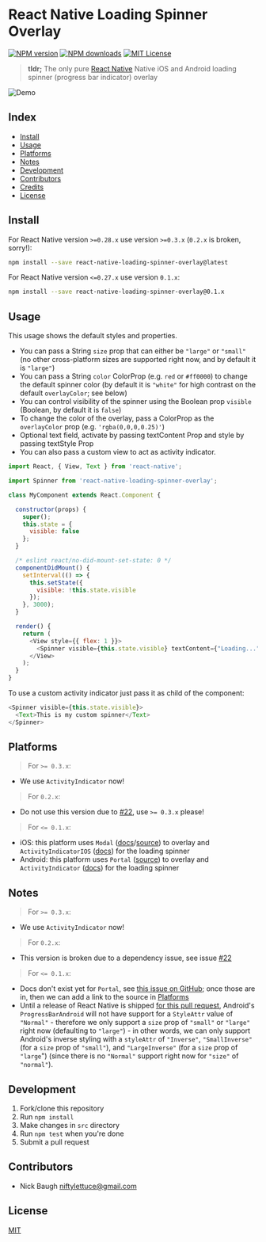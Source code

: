
# React Native Loading Spinner Overlay

[![NPM version][npm-image]][npm-url]
[![NPM downloads][npm-downloads]][npm-url]
[![MIT License][license-image]][license-url]

> **tldr;** The only pure [React Native][react-native] Native iOS and Android loading spinner (progress bar indicator) overlay

![Demo][demo]


## Index

* [Install](#install)
* [Usage](#usage)
* [Platforms](#platforms)
* [Notes](#notes)
* [Development](#development)
* [Contributors](#contributors)
* [Credits](#credits)
* [License](#license)


## Install

For React Native version `>=0.28.x` use version `>=0.3.x` (`0.2.x` is broken, sorry!):

```bash
npm install --save react-native-loading-spinner-overlay@latest
```

For React Native version `<=0.27.x` use version `0.1.x`:

```bash
npm install --save react-native-loading-spinner-overlay@0.1.x
```


## Usage

This usage shows the default styles and properties.

* You can pass a String `size` prop that can either be `"large"` or `"small"` (no other cross-platform sizes are supported right now, and by default it is `"large"`)
* You can pass a String `color` ColorProp (e.g. `red` or `#ff0000`) to change the default spinner color (by default it is `"white"` for high contrast on the default `overlayColor`; see below)
* You can control visibility of the spinner using the Boolean prop `visible` (Boolean, by default it is `false`)
* To change the color of the overlay, pass a ColorProp as the `overlayColor` prop (e.g. `'rgba(0,0,0,0.25)'`)
* Optional text field, activate by passing textContent Prop and style by passing textStyle Prop
* You can also pass a custom view to act as activity indicator.

```js
import React, { View, Text } from 'react-native';

import Spinner from 'react-native-loading-spinner-overlay';

class MyComponent extends React.Component {

  constructor(props) {
    super();
    this.state = {
      visible: false
    };
  }

  /* eslint react/no-did-mount-set-state: 0 */
  componentDidMount() {
    setInterval(() => {
      this.setState({
        visible: !this.state.visible
      });
    }, 3000);
  }

  render() {
    return (
      <View style={{ flex: 1 }}>
        <Spinner visible={this.state.visible} textContent={"Loading..."} textStyle={{color: '#FFF'}} />
      </View>
    );
  }
}
```

To use a custom activity indicator just pass it as child of the component:

```js
<Spinner visible={this.state.visible}>
  <Text>This is my custom spinner</Text>
</Spinner>
```

## Platforms

> For `>= 0.3.x`:

* We use `ActivityIndicator` now!

> For `0.2.x`:

* Do not use this version due to [#22][issue-22], use `>= 0.3.x` please!

> For `<= 0.1.x`:

* iOS: this platform uses `Modal` ([docs][modal-docs]/[source][modal-source]) to overlay and `ActivityIndicatorIOS` ([docs][activity-indicator-docs]) for the loading spinner
* Android: this platform uses `Portal` ([source][portal-source]) to overlay and `ActivityIndicator` ([docs][progress-bar-docs]) for the loading spinner


## Notes

> For `>= 0.3.x`:

* We use `ActivityIndicator` now!

> For `0.2.x`:

* This version is broken due to a dependency issue, see issue [#22][issue-22]

> For `<= 0.1.x`:

* Docs don't exist yet for `Portal`, see [this issue on GitHub][portal-docs-issue]; once those are in, then we can add a link to the source in [Platforms](#platforms)
* Until a release of React Native is shipped [for this pull request][style-attr-issue], Android's `ProgressBarAndroid` will not have support for a `StyleAttr` value of `"Normal"` - therefore we only support a `size` prop of `"small"` or `"large"` right now (defaulting to `"large"`) - in other words, we can only support Android's inverse styling with a `styleAttr` of `"Inverse"`, `"SmallInverse"` (for a `size` prop of `"small"`), and `"LargeInverse"` (for a `size` prop of `"large`") (since there is no `"Normal"` support right now for `"size"` of `"normal"`).


## Development

1. Fork/clone this repository
2. Run `npm install`
4. Make changes in `src` directory
6. Run `npm test` when you're done
7. Submit a pull request


## Contributors

* Nick Baugh <niftylettuce@gmail.com>


## License

[MIT][license-url]


[license-image]: http://img.shields.io/badge/license-MIT-blue.svg?style=flat
[license-url]: LICENSE
[react-native]: https://facebook.github.io/react-native
[npm-image]: http://img.shields.io/npm/v/react-native-loading-spinner-overlay.svg?style=flat
[npm-url]: https://npmjs.org/package/react-native-loading-spinner-overlay
[npm-downloads]: http://img.shields.io/npm/dm/react-native-loading-spinner-overlay.svg?style=flat
[portal-source]: https://github.com/facebook/react-native/blob/master/Libraries/Portal/Portal.js
[modal-docs]: https://facebook.github.io/react-native/docs/modal.html
[modal-source]: https://github.com/facebook/react-native/blob/master/Libraries/Modal/Modal.js
[demo]: https://cdn.rawgit.com/niftylettuce/react-native-loading-spinner-overlay/master/media/demo.gif
[activity-indicator-docs]: https://facebook.github.io/react-native/docs/activityindicatorios.html
[progress-bar-docs]: https://facebook.github.io/react-native/docs/activityindicator.html
[portal-docs-issue]: https://github.com/facebook/react-native/issues/2501
[style-attr-issue]: https://github.com/facebook/react-native/pull/4974
[issue-22]: https://github.com/niftylettuce/react-native-loading-spinner-overlay/issues/22
